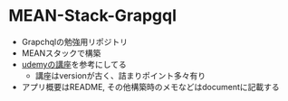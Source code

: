 # MEAN-Stack-Grapgql
* Grapchqlの勉強用リポジトリ
* MEANスタックで構築
* [udemyの講座](https://www.udemy.com/graphql-angular-apollo-full-stack/)を参考にしてる
    * 講座はversionが古く、詰まりポイント多々有り
* アプリ概要はREADME, その他構築時のメモなどはdocumentに記載する